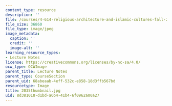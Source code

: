 ```yaml
---
content_type: resource
description: ''
file: /courses/4-614-religious-architecture-and-islamic-cultures-fall-2002/8d381018d1bda6b441b46f0962a00a27_2035thumbnail.jpg
file_size: 36860
file_type: image/jpeg
image_metadata:
  caption: ''
  credit: ''
  image-alt: ''
learning_resource_types:
- Lecture Notes
license: https://creativecommons.org/licenses/by-nc-sa/4.0/
ocw_type: OCWImage
parent_title: Lecture Notes
parent_type: CourseSection
parent_uid: 68abeaab-4eff-532c-e858-18d3ffb567bd
resourcetype: Image
title: 2035thumbnail.jpg
uid: 8d381018-d1bd-a6b4-41b4-6f0962a00a27
---
```

